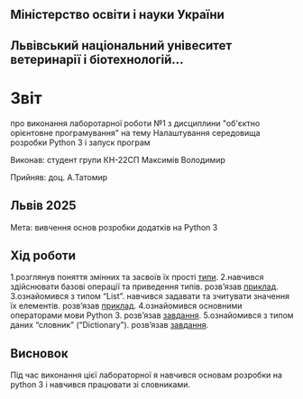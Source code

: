 ## Міністерство освіти і науки України

## Львівський національний унівеситет ветеринарії і біотехнологій...

# Звіт
про виконання лаборотарної роботи №1 з дисциплини "об'єктно орієнтовне програмування" на тему Налаштування середовища розробки Python 3 і
запуск програм

Виконав: студент групи КН-22СП Максимів Володимир

Прийняв: доц. А.Татомир

## Львів 2025

Мета: вивчення основ розробки додатків на Python 3

## Хід роботи

1.розглянув поняття змінних та засвоїв їх прості [типи](types.py).
2.навчився здійснювати базові операції та приведення типів. розв’язав [приклад](stringop.py).
3.ознайомився з типом “List”. навчився задавати та зчитувати значення
їх елементів. розв’язав [приклад](lists.py).
4.ознайомився основними операторами мови Python 3. розв’язав
[завдання](operators.py).
5.ознайомився з типом даних “словник” (“Dictionary”). розв’язав
[завдання](dictionaries.py).

## Висновок
Під час виконання цієї лабораторної я навчився основам розробки на python 3 і навчився працювати зі словниками.
